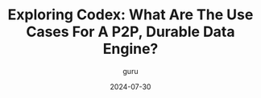 ---
title: "Exploring Codex: What Are The Use Cases For A P2P, Durable Data Engine?"
description: "Storage is a core requirement of any application, whether web2 or web3. Explore use cases where Codex can be implemented."
date: "2024-07-30"
author: "guru"
tags: ["Web3","Technical","Privacy"]
coverImage: "https://blog.codex.storage/content/images/size/w2000/2024/07/Banner_v3-1.png"
link: "https://blog.codex.storage/exploring-codex/"
---